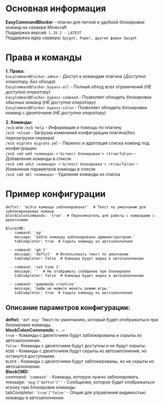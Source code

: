 # Основная информация
**EasyCommandBlocker** - плагин для легкой и удобной блокировки команд на сервере Minecraft<br>
Поддержка версий: `1.19.2 - LATEST`<br>
Поддержка ядер сервера: `Spigot, Paper, другие форки Spigot`<br>
# Права и команды
**1. Права:**<br>
`EasyCommandBlocker.admin` - Доступ к командам плагина (*Доступна оператору, Без обхода*)<br>
`EasyCommandBlocker.bypass-all` - Полный обход всех ограничений (*НЕ доступна оператору*)<br>
`EasyCommandBlocker.bypass-command` - Позволяет обходить блокировки обычных команд (*НЕ доступна оператору*)<br>
`EasyCommandBlocker.bypass-colon` - Позволяет обходить блокировки команд с двоеточием (*НЕ доступна оператору*)<br>

**2. Команды:**<br>
`/ecb` или `/ecb help`  - Информация и помощь по плагину<br>
`/ecb reload` - Загрузка изменений конфигурации плагина(без перезагрузки сервера)<br>
`/ecb migrate migrate.yml` - Перенос и адаптация списка команд под конфигурацию<br>
`/ecb cmd add <команда> <'&cтекст блокировки'> <true/false>` - Добавление команды в список<br>
`/ecb cmd edit <команда> <'&cтекст блокировки'> <true/false>` - Изменение параметров команды в списке<br>
`/ecb cmd del <команда>` - Удаление команды из списка<br>

# Пример конфигурации
```
deftxt: '&cЭта команда заблокирована!'  # Текст по умолчанию для заблокированных команд
blockColonCommands: 'true'  # Переключатель для работы с командами с двоеточием

BlockCMD:
  - command: 'op'
    message: '&4Эта команда заблокирована администратором.'
    tabCompleter: true  # Скрыть команду из автозаполнения
  
  - command: 'gm 1'
    message: 'deftxt'  # Использовать текст по умолчанию
    tabCompleter: false  # Команда будет видна в автозаполнении
  
  - command: 'set time 1'
    message: ''  # Не отображать сообщение при блокировке
    tabCompleter: false  # Команда будет видна в автозаполнении
  
  - command: 'gamemode creative'
    message: '&eВы не можете менять режим игры.'
    tabCompleter: true  # Скрыть команду из автозаполнения
```
## Описание параметров конфигурации:
**deftxt:** `'def msg'` Текст по умолчанию, который будет отображаться при блокировке команды.<br>
**blockColonCommands:** `<..>`<br>
     `true` - Команды с двоеточием будут заблокированы и скрыты из автозаполнения.<br>
     `false` - Команды с двоеточием будут доступны и не будут скрыты.<br>
     `HIDE` - Команды с двоеточием будут скрыты из автозаполнения, но останутся доступными.<br>
     `BLOCK` - Команды с двоеточием будут заблокированы, но не скрыты из автозаполнения.<br>
**BlockCMD:**<br>
     command: `'command'` - Команда, которую нужно заблокировать.<br>
     message: `'msg'`/`'deftxt'`/`''` - Сообщение, которое будет отображаться игроку при блокировке команды.<br>
     tabCompleter: `'true'`/`'false'` - Опция для управления видимостью команды в автозаполнении.<br>
